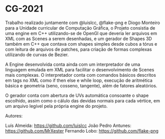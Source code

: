 # CG-2021
Trabalho realizado juntamente com @luislcc, @flake-png e Diogo Monteiro para a Unidade curricular de Computação Gráfica, o Projeto consistia de uma engine em C++ utilizando-se de OpenGl que deveria ler arquivos em XML com as Scenes a serem desenhadas, e um gerador de Shapes 3D também em C++ que contava com shapes simples desde cubos a tórus e com leitura de arquivos de patches, para criação de formas complexas utilizando de curvas de Bezier.

A Engine desenvolvida conta ainda com um interpretador de uma linguagem emulada em XML para facilitar o desenvolvimento de Scenes mais complexas. O interpretador conta com comandos básicos descritos em tags no XML como if then else e while loop, execução de aritmética básica e geometria (seno, cosseno, tangente), além de fatores aleatórios.

O gerador conta com abertura de UVs automática consoante o shape escolhido, assim como o cálulo das devidas normais para cada vértice, em um arquivo legível pela própria engine do projeto.

Autores:

Luís Almeida: https://github.com/luislcc João Pedro Antunes: https://github.com/MrXester Fernando Lobo: https://github.com/flake-png
